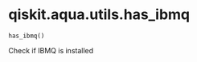 <span id="qiskit-aqua-utils-has-ibmq" />

# qiskit.aqua.utils.has\_ibmq

<span id="undefined" />

`has_ibmq()`

Check if IBMQ is installed
